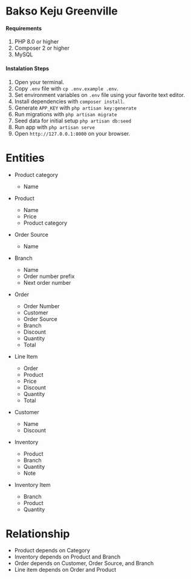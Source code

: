 # Bakso Keju Greenville

#### Requirements

1. PHP 8.0 or higher
2. Composer 2 or higher
3. MySQL

#### Instalation Steps

1. Open your terminal.
1. Copy `.env` file with `cp .env.example .env`.
1. Set environment variables on `.env` file using your favorite text editor.
1. Install dependencies with `composer install`.
1. Generate `APP_KEY` with `php artisan key:generate`
1. Run migrations with `php artisan migrate`
1. Seed data for initial setup `php artisan db:seed`
1. Run app with `php artisan serve`
1. Open `http://127.0.0.1:8000` on your browser.

# Entities

- Product category
  - Name

- Product
  - Name
  - Price
  - Product category

- Order Source
  - Name

- Branch
  - Name
  - Order number prefix
  - Next order number

- Order
  - Order Number
  - Customer
  - Order Source
  - Branch
  - Discount
  - Quantity
  - Total

- Line Item
  - Order
  - Product
  - Price
  - Discount
  - Quantity
  - Total

- Customer
  - Name
  - Discount

- Inventory
  - Product
  - Branch
  - Quantity
  - Note

- Inventory Item
  - Branch
  - Product
  - Quantity

# Relationship

- Product depends on Category
- Inventory depends on Product and Branch
- Order depends on Customer, Order Source, and Branch
- Line item depends on Order and Product
